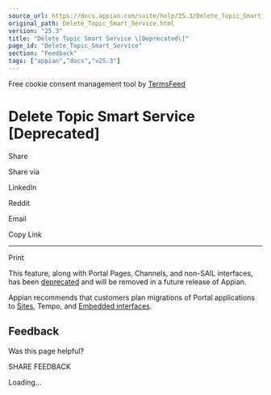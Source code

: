 ```yaml
---
source_url: https://docs.appian.com/suite/help/25.3/Delete_Topic_Smart_Service.html
original_path: Delete_Topic_Smart_Service.html
version: "25.3"
title: "Delete Topic Smart Service \[Deprecated\]"
page_id: "Delete_Topic_Smart_Service"
section: "Feedback"
tags: ["appian","docs","v25.3"]
---
```



Free cookie consent management tool by [TermsFeed](https://www.termsfeed.com/)

# Delete Topic Smart Service \[Deprecated\]

Share

Share via

LinkedIn

Reddit

Email

Copy Link

* * *

Print

This feature, along with Portal Pages, Channels, and non-SAIL interfaces, has been [deprecated](Deprecated_Features.html) and will be removed in a future release of Appian.

Appian recommends that customers plan migrations of Portal applications to [Sites](Sites.html), Tempo, and [Embedded interfaces](Embedded_Interfaces.html).

## Feedback

Was this page helpful?

SHARE FEEDBACK

Loading...